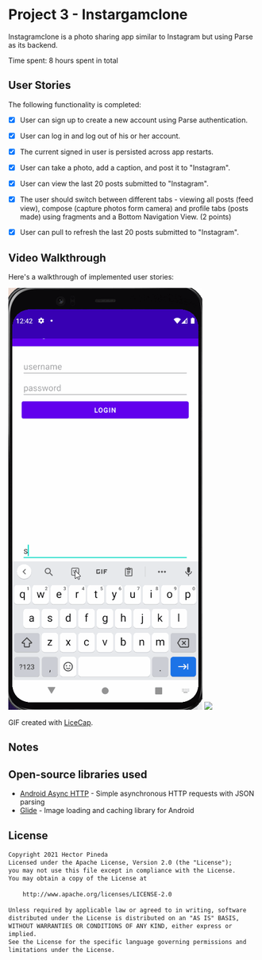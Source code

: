 # Project 3 - Instargamclone

Instagramclone is a photo sharing app similar to Instagram but using Parse as its backend.

Time spent: 8 hours spent in total

## User Stories

The following functionality is completed:

- [x] User can sign up to create a new account using Parse authentication.
- [x] User can log in and log out of his or her account.
- [x] The current signed in user is persisted across app restarts.
- [x] User can take a photo, add a caption, and post it to "Instagram".
- [x] User can view the last 20 posts submitted to "Instagram".
- [x] The user should switch between different tabs - viewing all posts (feed view), compose (capture photos form camera) and profile tabs (posts made) using fragments and a Bottom Navigation View. (2 points)
- [x] User can pull to refresh the last 20 posts submitted to "Instagram".



## Video Walkthrough

Here's a walkthrough of implemented user stories:

<img src='https://github.com/hectorpine/instagramclone/blob/master/walkthrough.gif' />

<img src='https://github.com/hectorpine/instagramclone/blob/master/walkthrough2.gif' />

GIF created with [LiceCap](http://www.cockos.com/licecap/).

## Notes


## Open-source libraries used

- [Android Async HTTP](https://github.com/codepath/CPAsyncHttpClient) - Simple asynchronous HTTP requests with JSON parsing
- [Glide](https://github.com/bumptech/glide) - Image loading and caching library for Android

## License

    Copyright 2021 Hector Pineda
    Licensed under the Apache License, Version 2.0 (the "License");
    you may not use this file except in compliance with the License.
    You may obtain a copy of the License at

        http://www.apache.org/licenses/LICENSE-2.0

    Unless required by applicable law or agreed to in writing, software
    distributed under the License is distributed on an "AS IS" BASIS,
    WITHOUT WARRANTIES OR CONDITIONS OF ANY KIND, either express or implied.
    See the License for the specific language governing permissions and
    limitations under the License.
